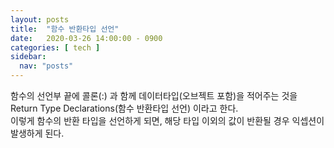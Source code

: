 ```yaml
---
layout: posts
title:  "함수 반환타입 선언"
date:   2020-03-26 14:00:00 - 0900
categories: [ tech ]
sidebar:
  nav: "posts"
---
```


함수의 선언부 끝에 콜론(:) 과 함께 데이터타입(오브젝트 포함)을 적어주는 것을 Return Type Declarations(함수 반환타입 선언) 이라고 한다.<br>
이렇게 함수의 반환 타입을 선언하게 되면, 해당 타입 이외의 값이 반환될 경우 익셉션이 발생하게 된다.